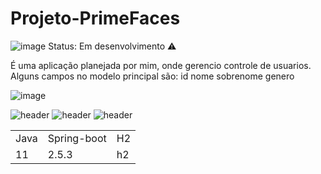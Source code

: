# Projeto-PrimeFaces
 
![image](https://github.com/JoaoEduardoFM/Projeto-PrimeFace/assets/90796699/ba9a9dcf-1a59-4e7c-b248-9215ab9e34c2)
Status: Em desenvolvimento ⚠️

É uma aplicação planejada por mim, onde gerencio controle de usuarios.
Alguns campos no modelo principal são:
id
nome
sobrenome
genero

![image](https://github.com/JoaoEduardoFM/Projeto-PrimeFace/assets/90796699/a280a6d2-a823-41c0-9cef-b741ee4a20b1)


![header](https://user-images.githubusercontent.com/90796699/228732700-385f1245-70e2-4afa-8fcb-3838c43cc3d1.png)
![header](https://user-images.githubusercontent.com/90796699/228732963-6bafac5b-bb12-4e8d-b72a-47b3798f7bc3.png)
![header](https://user-images.githubusercontent.com/90796699/229381110-73a2592a-5e58-4948-ae38-a179cc119e10.png)
<table>
  <tr>
    <td>Java</td>
    <td>Spring-boot</td>
    <td>H2</td>
  </tr>
  <tr>
    <td>11</td>
    <td>2.5.3</td>
    <td>h2</td>
  </tr>
</table>

